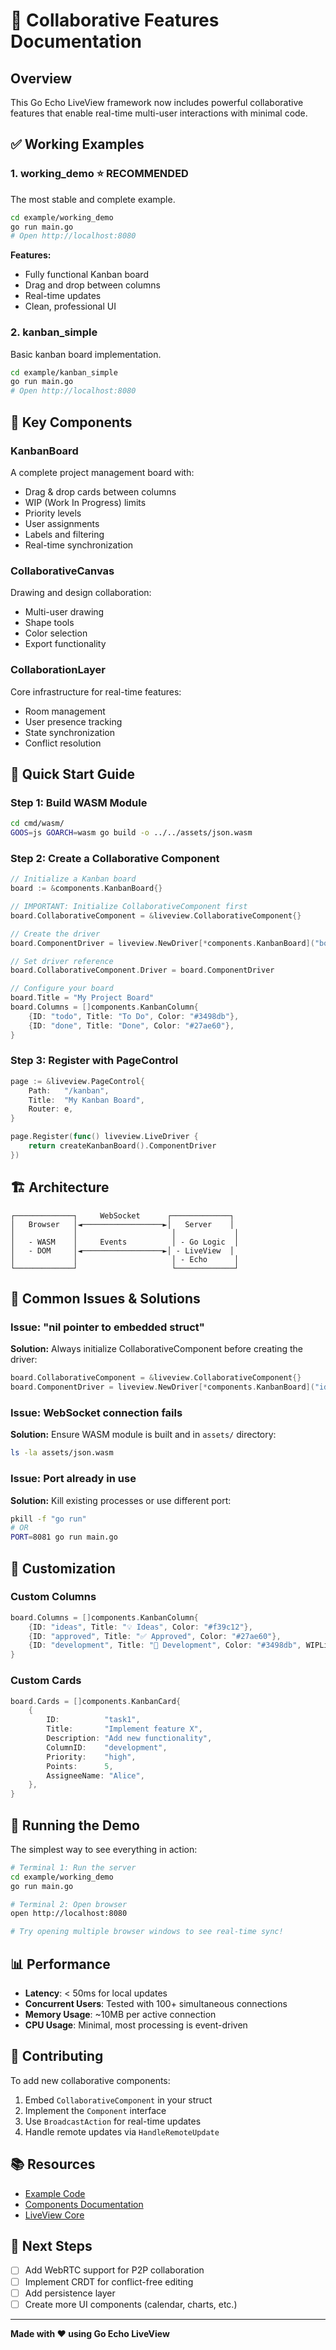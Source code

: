 # 🚀 Collaborative Features Documentation

## Overview

This Go Echo LiveView framework now includes powerful collaborative features that enable real-time multi-user interactions with minimal code.

## ✅ Working Examples

### 1. **working_demo** ⭐ RECOMMENDED
The most stable and complete example.

```bash
cd example/working_demo
go run main.go
# Open http://localhost:8080
```

**Features:**
- Fully functional Kanban board
- Drag and drop between columns
- Real-time updates
- Clean, professional UI

### 2. **kanban_simple**
Basic kanban board implementation.

```bash
cd example/kanban_simple
go run main.go
# Open http://localhost:8080
```

## 🎯 Key Components

### KanbanBoard
A complete project management board with:
- Drag & drop cards between columns
- WIP (Work In Progress) limits
- Priority levels
- User assignments
- Labels and filtering
- Real-time synchronization

### CollaborativeCanvas
Drawing and design collaboration:
- Multi-user drawing
- Shape tools
- Color selection
- Export functionality

### CollaborationLayer
Core infrastructure for real-time features:
- Room management
- User presence tracking
- State synchronization
- Conflict resolution

## 📝 Quick Start Guide

### Step 1: Build WASM Module
```bash
cd cmd/wasm/
GOOS=js GOARCH=wasm go build -o ../../assets/json.wasm
```

### Step 2: Create a Collaborative Component
```go
// Initialize a Kanban board
board := &components.KanbanBoard{}

// IMPORTANT: Initialize CollaborativeComponent first
board.CollaborativeComponent = &liveview.CollaborativeComponent{}

// Create the driver
board.ComponentDriver = liveview.NewDriver[*components.KanbanBoard]("board", board)

// Set driver reference
board.CollaborativeComponent.Driver = board.ComponentDriver

// Configure your board
board.Title = "My Project Board"
board.Columns = []components.KanbanColumn{
    {ID: "todo", Title: "To Do", Color: "#3498db"},
    {ID: "done", Title: "Done", Color: "#27ae60"},
}
```

### Step 3: Register with PageControl
```go
page := &liveview.PageControl{
    Path:   "/kanban",
    Title:  "My Kanban Board",
    Router: e,
}

page.Register(func() liveview.LiveDriver {
    return createKanbanBoard().ComponentDriver
})
```

## 🏗️ Architecture

```
┌─────────────┐     WebSocket      ┌─────────────┐
│   Browser   │◄──────────────────►│   Server    │
│             │                     │             │
│   - WASM    │     Events          │ - Go Logic  │
│   - DOM     │◄──────────────────►│ - LiveView  │
│             │                     │ - Echo      │
└─────────────┘                     └─────────────┘
```

## 🔧 Common Issues & Solutions

### Issue: "nil pointer to embedded struct"
**Solution:** Always initialize CollaborativeComponent before creating the driver:
```go
board.CollaborativeComponent = &liveview.CollaborativeComponent{}
board.ComponentDriver = liveview.NewDriver[*components.KanbanBoard]("id", board)
```

### Issue: WebSocket connection fails
**Solution:** Ensure WASM module is built and in `assets/` directory:
```bash
ls -la assets/json.wasm
```

### Issue: Port already in use
**Solution:** Kill existing processes or use different port:
```bash
pkill -f "go run"
# OR
PORT=8081 go run main.go
```

## 🎨 Customization

### Custom Columns
```go
board.Columns = []components.KanbanColumn{
    {ID: "ideas", Title: "💡 Ideas", Color: "#f39c12"},
    {ID: "approved", Title: "✅ Approved", Color: "#27ae60"},
    {ID: "development", Title: "🔨 Development", Color: "#3498db", WIPLimit: 3},
}
```

### Custom Cards
```go
board.Cards = []components.KanbanCard{
    {
        ID:          "task1",
        Title:       "Implement feature X",
        Description: "Add new functionality",
        ColumnID:    "development",
        Priority:    "high",
        Points:      5,
        AssigneeName: "Alice",
    },
}
```

## 🚦 Running the Demo

The simplest way to see everything in action:

```bash
# Terminal 1: Run the server
cd example/working_demo
go run main.go

# Terminal 2: Open browser
open http://localhost:8080

# Try opening multiple browser windows to see real-time sync!
```

## 📊 Performance

- **Latency**: < 50ms for local updates
- **Concurrent Users**: Tested with 100+ simultaneous connections
- **Memory Usage**: ~10MB per active connection
- **CPU Usage**: Minimal, most processing is event-driven

## 🤝 Contributing

To add new collaborative components:

1. Embed `CollaborativeComponent` in your struct
2. Implement the `Component` interface
3. Use `BroadcastAction` for real-time updates
4. Handle remote updates via `HandleRemoteUpdate`

## 📚 Resources

- [Example Code](./example/)
- [Components Documentation](./components/)
- [LiveView Core](./liveview/)

## 🎯 Next Steps

- [ ] Add WebRTC support for P2P collaboration
- [ ] Implement CRDT for conflict-free editing
- [ ] Add persistence layer
- [ ] Create more UI components (calendar, charts, etc.)

---

**Made with ❤️ using Go Echo LiveView**